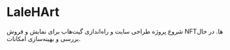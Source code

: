 # LaleHArt
شروع پروژه طراحی سایت و راه‌اندازی گیت‌هاب برای نمایش و فروش NFTها. در حال بررسی و بهینه‌سازی امکانات.
